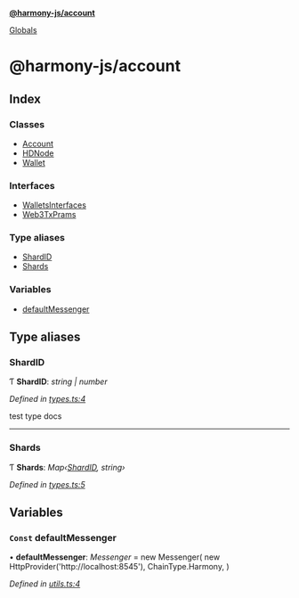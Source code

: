 **[@harmony-js/account](README.md)**

[Globals](globals.md)

# @harmony-js/account

## Index

### Classes

* [Account](classes/account.md)
* [HDNode](classes/hdnode.md)
* [Wallet](classes/wallet.md)

### Interfaces

* [WalletsInterfaces](interfaces/walletsinterfaces.md)
* [Web3TxPrams](interfaces/web3txprams.md)

### Type aliases

* [ShardID](globals.md#shardid)
* [Shards](globals.md#shards)

### Variables

* [defaultMessenger](globals.md#const-defaultmessenger)

## Type aliases

###  ShardID

Ƭ **ShardID**: *string | number*

*Defined in [types.ts:4](https://github.com/FireStack-Lab/Harmony-sdk-core/blob/d840c02/packages/harmony-account/src/types.ts#L4)*

test type docs

___

###  Shards

Ƭ **Shards**: *Map‹[ShardID](globals.md#shardid), string›*

*Defined in [types.ts:5](https://github.com/FireStack-Lab/Harmony-sdk-core/blob/d840c02/packages/harmony-account/src/types.ts#L5)*

## Variables

### `Const` defaultMessenger

• **defaultMessenger**: *Messenger* =  new Messenger(
  new HttpProvider('http://localhost:8545'),
  ChainType.Harmony,
)

*Defined in [utils.ts:4](https://github.com/FireStack-Lab/Harmony-sdk-core/blob/d840c02/packages/harmony-account/src/utils.ts#L4)*